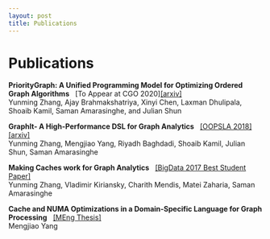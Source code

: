 ```yaml
---
layout: post
title: Publications 
---
```

Publications
============

**PriorityGraph: A Unified Programming Model for Optimizing Ordered Graph Algorithms** &nbsp; [To Appear at CGO 2020][[arxiv]]({{site.data.papers.priority_graph_arxiv.link}})<br/>
Yunming Zhang, Ajay Brahmakshatriya, Xinyi Chen, Laxman Dhulipala, Shoaib Kamil, Saman Amarasinghe, and Julian Shun

**GraphIt- A High-Performance DSL for Graph Analytics** &nbsp; [[OOPSLA 2018]]({{site.data.papers.graphit.link}}) [[arxiv]]({{site.data.papers.graphit_arxiv.link}})  <br/>
Yunming Zhang, Mengjiao Yang, Riyadh Baghdadi, Shoaib Kamil, Julian Shun, Saman Amarasinghe

**Making Caches work for Graph Analytics** &nbsp; [[BigData 2017 Best Student Paper]]({{site.data.papers.cagra.link}})  <br/> 
Yunming Zhang,  Vladimir Kiriansky, Charith Mendis, Matei Zaharia, Saman Amarasinghe

**Cache and NUMA Optimizations in a Domain-Specific Language for Graph Processing** &nbsp; [[MEng Thesis]]({{site.data.papers.mengjiao_thesis.link}}) <br/>
Mengjiao Yang



